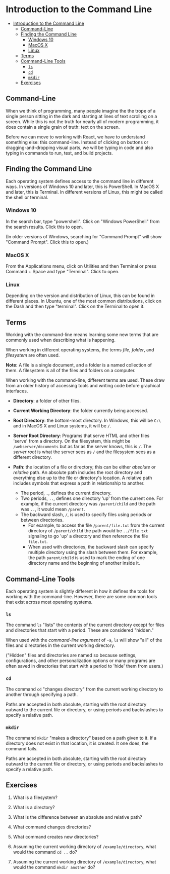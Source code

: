 # Introduction to the Command Line

- [Introduction to the Command Line](#introduction-to-the-command-line)
  - [Command-Line](#command-line)
  - [Finding the Command Line](#finding-the-command-line)
    - [Windows 10](#windows-10)
    - [MacOS X](#macos-x)
    - [Linux](#linux)
  - [Terms](#terms)
  - [Command-Line Tools](#command-line-tools)
    - [`ls`](#ls)
    - [`cd`](#cd)
    - [`mkdir`](#mkdir)
  - [Exercises](#exercises)

## Command-Line

When we think of programming, many people imagine the the trope of a single person sitting in the dark and starting at lines of text scrolling on a screen. While this is not the truth for nearly all of modern programming, it does contain a single grain of truth: text on the screen.

Before we can move to working with React, we have to understand something else: this command-line. Instead of clicking on buttons or dragging-and-dropping visual parts, we will be typing in code and also typing in commands to run, test, and build projects.

## Finding the Command Line

Each operating system defines access to the command line in different ways. In versions of Windows 10 and later, this is PowerShell. In MacOS X and later, this is Terminal. In different versions of Linux, this might be called the shell or terminal.

### Windows 10

In the search bar, type "powershell". Click on "Windows PowerShell" from the search results. Click this to open.

(In older versions of Windows, searching for "Command Prompt" will show "Command Prompt". Click this to open.)

### MacOS X

From the Applications menu, click on Utilities and then Terminal or press Command + Space and type "Terminal". Click to open.

### Linux

Depending on the version and distribution of Linux, this can be found in different places. In Ubuntu, one of the most common distributions, click on the Dash and then type "terminal". Click on the Terminal to open it.

## Terms

Working with the command-line means learning some new terms that are commonly used when describing what is happening.

When working in different operating systems, the terms *file*, *folder*, and *filesystem* are often used.

**Note:** A file is a single document, and a folder is a named collection of them. A filesystem is all of the files and folders on a computer.

When working with the command-line, different terms are used. These draw from an older history of accessing tools and writing code before graphical interfaces.

- **Directory**: a folder of other files.
  
- **Current Working Directory**: the folder currently being accessed.
- **Root Directory**: the bottom-most directory. In Windows, this will be `C:\` and in MacOS X and Linux systems, it will be `/`.
  
- **Server Root Directory**: Programs that serve HTML and other files 'serve' from a directory. On the filesystem, this might be `/webserver/documents` but as far as the server knows, this is `/`. The *server root* is what the server sees as `/` and the filesystem sees as a different directory.
  
- **Path**: the location of a file or directory; this can be either *absolute* or *relative* path. An absolute path includes the root directory and everything else up to the file or directory's location. A relative path includes symbols that express a path in relationship to another.
  - The period, `.`, defines the current directory.
  - Two periods, `..`, defines one directory 'up' from the current one. For example, if the current directory was `/parent/child` and the path was `..`, it would mean `/parent`.
  - The backward slash, `/`, is used to specify files using periods or between directories.
    - For example, to access the file `/parent/file.txt` from the current directory of `/parent/child` the path would be `../file.txt` signaling to go 'up' a directory and then reference the file `file.txt`.
    - When used with directories, the backward slash can specify multiple directory using the slash between them. For example, the path `parent/child` is used to mark the ending of one directory name and the beginning of another inside it.

## Command-Line Tools

Each operating system is slightly different in how it defines the tools for working with the command-line. However, there are some common tools that exist across most operating systems.

### `ls`

The command `ls` "lists" the contents of the current directory except for files and directories that start with a period. These are considered "hidden."

When used with the *command-line argument* of `-a`, `ls` will show "all" of the files and directories in the current working directory.

("Hidden" files and directories are named so because settings, configurations, and other personalization options or many programs are often saved in directories that start with a period to 'hide' them from users.)

### `cd`

The command `cd` "changes directory" from the current working directory to another through specifying a path.

Paths are accepted in both absolute, starting with the root directory outward to the current file or directory, or using periods and backslashes to specify a relative path.

### `mkdir`

The command `mkdir` "makes a directory" based on a path given to it. If a directory does not exist in that location, it is created. It one does, the command fails.

Paths are accepted in both absolute, starting with the root directory outward to the current file or directory, or using periods and backslashes to specify a relative path.

## Exercises

1) What is a filesystem?

2) What is a directory?

3) What is the difference between an absolute and relative path?

4) What command changes directories?

5) What command creates new directories?

6) Assuming the current working directory of `/example/directory`, what would the command `cd ..` do?

7) Assuming the current working directory of `/example/directory`, what would the command `mkdir another` do?
